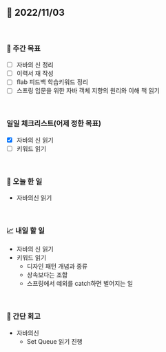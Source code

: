 ## 📅 2022/11/03

<br/>

### 🏹 주간 목표

- [ ] 자바의 신 정리
- [ ] 이력서 재 작성
- [ ] flab 피드백 학습키워드 정리
- [ ] 스프링 입문을 위한 자바 객체 지향의 원리와 이해 책 읽기

<br/>

### 일일 체크리스트(어제 정한 목표)

- [x] 자바의 신 읽기
- [ ] 키워드 읽기

<br/>

### 💯 오늘 한 일

- 자바의신 읽기

<br/>

### 📈 내일 할 일

- 자바의 신 읽기
- 키워드 읽기
  - 디자인 패턴 개념과 종류
  - 상속보다는 조합
  - 스프링에서 예외를 catch하면 벌어지는 일

<br/>

### 🧐 간단 회고

- 자바의신
  - Set Queue 읽기 진행

